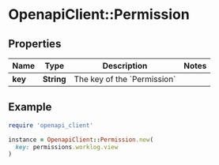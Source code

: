 # OpenapiClient::Permission

## Properties

| Name | Type | Description | Notes |
| ---- | ---- | ----------- | ----- |
| **key** | **String** | The key of the &#x60;Permission&#x60; |  |

## Example

```ruby
require 'openapi_client'

instance = OpenapiClient::Permission.new(
  key: permissions.worklog.view
)
```

